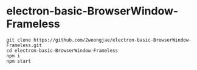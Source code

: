 # electron-basic-BrowserWindow-Frameless

```
git clone https://github.com/2woongjae/electron-basic-BrowserWindow-Frameless.git
cd electron-basic-BrowserWindow-Frameless
npm i
npm start
```